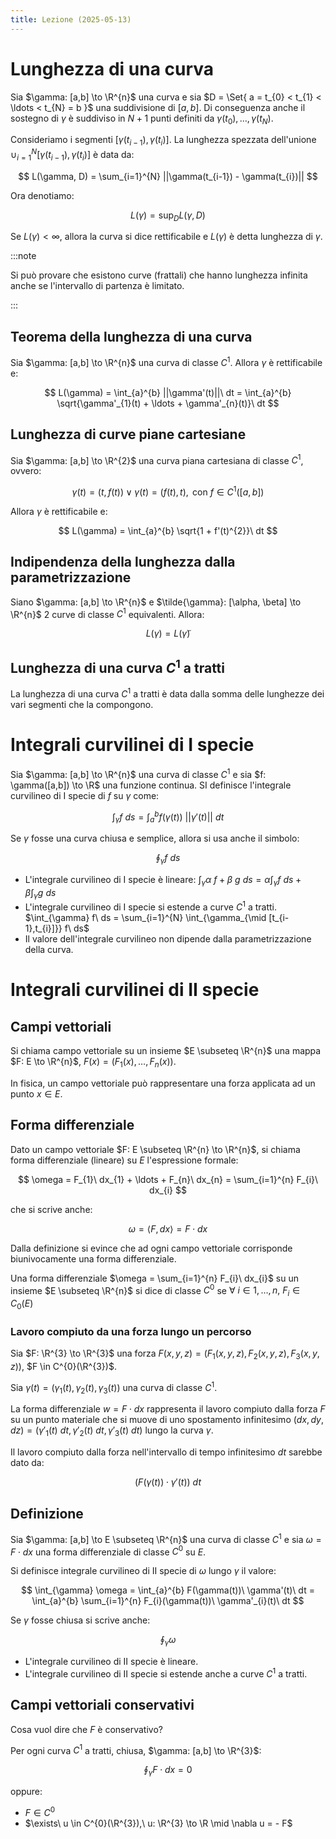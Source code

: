 ```yaml
---
title: Lezione (2025-05-13)
---
```


# Lunghezza di una curva

Sia $\gamma: [a,b] \to \R^{n}$ una curva e sia
$D = \Set{ a = t_{0} < t_{1} < \ldots < t_{N} = b }$ una suddivisione di
$[a,b]$. Di conseguenza anche il sostegno di $\gamma$ è suddiviso in $N + 1$
punti definiti da $\gamma(t_{0}), \ldots, \gamma(t_{N})$.

Consideriamo i segmenti $[\gamma(t_{i-1}), \gamma(t_{i})]$. La lunghezza
spezzata dell'unione $\cup_{i=1}^{N} [\gamma(t_{i-1}), \gamma(t_{i})]$ è data
da:

$$
L(\gamma, D) = \sum_{i=1}^{N} ||\gamma(t_{i-1}) - \gamma(t_{i})||
$$

Ora denotiamo:

$$
L(\gamma) = \sup_{D} L(\gamma, D)
$$

Se $L(\gamma) < \infty$, allora la curva si dice rettificabile e $L(\gamma)$ è
detta lunghezza di $\gamma$.

:::note

Si può provare che esistono curve (frattali) che hanno lunghezza infinita anche
se l'intervallo di partenza è limitato.

:::

## Teorema della lunghezza di una curva

Sia $\gamma: [a,b] \to \R^{n}$ una curva di classe $C^{1}$. Allora $\gamma$ è
rettificabile e:

$$
L(\gamma) = \int_{a}^{b} ||\gamma'(t)||\ dt = \int_{a}^{b} \sqrt{\gamma'_{1}(t) + \ldots + \gamma'_{n}(t)}\ dt
$$

## Lunghezza di curve piane cartesiane

Sia $\gamma: [a,b] \to \R^{2}$ una curva piana cartesiana di classe $C^{1}$,
ovvero:

$$
\gamma(t) = (t, f(t)) \lor \gamma(t) = (f(t), t), \text{ con } f \in C^{1}([a,b])
$$

Allora $\gamma$ è rettificabile e:

$$
L(\gamma) = \int_{a}^{b} \sqrt{1 + f'(t)^{2}}\ dt
$$

## Indipendenza della lunghezza dalla parametrizzazione

Siano $\gamma: [a,b] \to \R^{n}$ e $\tilde{\gamma}: [\alpha, \beta] \to \R^{n}$
2 curve di classe $C^{1}$ equivalenti. Allora:

$$
L(\gamma) = L(\tilde{\gamma})
$$

## Lunghezza di una curva $C^{1}$ a tratti

La lunghezza di una curva $C^{1}$ a tratti è data dalla somma delle lunghezze
dei vari segmenti che la compongono.

# Integrali curvilinei di I specie

Sia $\gamma: [a,b] \to \R^{n}$ una curva di classe $C^{1}$ e sia
$f: \gamma([a,b]) \to \R$ una funzione continua. SI definisce l'integrale
curvilineo di I specie di $f$ su $\gamma$ come:

$$
\int_{\gamma} f\ ds = \int_{a}^{b} f(\gamma(t))\ ||\gamma'(t)||\ dt
$$

Se $\gamma$ fosse una curva chiusa e semplice, allora si usa anche il simbolo:

$$
\oint_{\gamma} f\ ds
$$

- L'integrale curvilineo di I specie è lineare:
  $\int_{\gamma} \alpha\ f + \beta\ g\ ds = \alpha \int_{\gamma} f\ ds + \beta \int_{\gamma} g\ ds$
- L'integrale curvilineo di I specie si estende a curve $C^{1}$ a tratti.
  $\int_{\gamma} f\ ds = \sum_{i=1}^{N} \int_{\gamma_{\mid [t_{i-1},t_{i}]}} f\ ds$
- Il valore dell'integrale curvilineo non dipende dalla parametrizzazione della
  curva.

# Integrali curvilinei di II specie

## Campi vettoriali

Si chiama campo vettoriale su un insieme $E \subseteq \R^{n}$ una mappa
$F: E \to \R^{n}$, $F(x) = (F_{1}(x), \ldots, F_{n}(x))$.

<!-- ![](uploads/95e5342c-9c9b-4504-8588-8372b290017a/58501d13-f668-4405-8c98-6974c9044b68/Screenshot_20250513_143827.png " =780x278") -->

In fisica, un campo vettoriale può rappresentare una forza applicata ad un punto
$x \in E$.

## Forma differenziale

Dato un campo vettoriale $F: E \subseteq \R^{n} \to \R^{n}$, si chiama forma
differenziale (lineare) su $E$ l'espressione formale:

$$
\omega = F_{1}\ dx_{1} + \ldots + F_{n}\ dx_{n} = \sum_{i=1}^{n} F_{i}\ dx_{i}
$$

che si scrive anche:

$$
\omega = \langle F, dx \rangle = F \cdot dx
$$

Dalla definizione si evince che ad ogni campo vettoriale corrisponde
biunivocamente una forma differenziale.

Una forma differenziale $\omega = \sum_{i=1}^{n} F_{i}\ dx_{i}$ su un insieme
$E \subseteq \R^{n}$ si dice di classe $C^{0}$ se
$\forall\ i \in 1,\ldots,n,\ F_{i} \in C_{0}(E)$

### Lavoro compiuto da una forza lungo un percorso

Sia $F: \R^{3} \to \R^{3}$ una forza
$F(x,y,z) = (F_{1}(x,y,z), F_{2}(x,y,z), F_{3}(x,y,z))$, $F \in C^{0}(\R^{3})$.

Sia $\gamma(t) = (\gamma_{1}(t), \gamma_{2}(t), \gamma_{3}(t))$ una curva di
classe $C^{1}$.

La forma differenziale $w = F \cdot dx$ rappresenta il lavoro compiuto dalla
forza $F$ su un punto materiale che si muove di uno spostamento infinitesimo
$(dx,dy,dz) = (\gamma'_{1}(t)\ dt, \gamma'_{2}(t)\ dt, \gamma'_{3}(t)\ dt)$
lungo la curva $\gamma$.

Il lavoro compiuto dalla forza nell'intervallo di tempo infinitesimo $dt$
sarebbe dato da:

$$
(F(\gamma(t)) \cdot \gamma'(t))\ dt
$$

## Definizione

Sia $\gamma: [a,b] \to E \subseteq \R^{n}$ una curva di classe $C^{1}$ e sia
$\omega = F \cdot dx$ una forma differenziale di classe $C^{0}$ su $E$.

Si definisce integrale curvilineo di II specie di $\omega$ lungo $\gamma$ il
valore:

$$
\int_{\gamma} \omega = \int_{a}^{b} F(\gamma(t))\ \gamma'(t)\ dt = \int_{a}^{b} \sum_{i=1}^{n} F_{i}(\gamma(t))\ \gamma'_{i}(t)\ dt
$$

Se $\gamma$ fosse chiusa si scrive anche:

$$
\oint_{\gamma} \omega
$$

- L'integrale curvilineo di II specie è lineare.
- L'integrale curvilineo di II specie si estende anche a curve $C^{1}$ a tratti.

## Campi vettoriali conservativi

Cosa vuol dire che $F$ è conservativo?

Per ogni curva $C^{1}$ a tratti, chiusa, $\gamma: [a,b] \to \R^{3}$:

$$
\oint_{\gamma} F \cdot dx = 0
$$

oppure:

- $F \in C^{0}$
- $\exists\ u \in C^{0}(\R^{3}),\ u: \R^{3} \to \R \mid \nabla u = - F$

